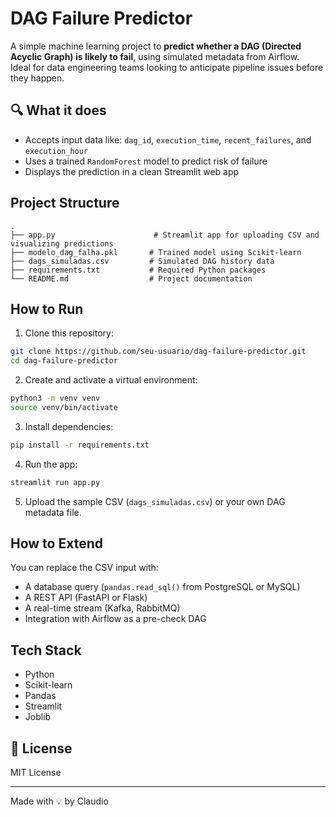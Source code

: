 
# DAG Failure Predictor

A simple machine learning project to **predict whether a DAG (Directed Acyclic Graph) is likely to fail**, using simulated metadata from Airflow.  
Ideal for data engineering teams looking to anticipate pipeline issues before they happen.

## 🔍 What it does

- Accepts input data like: `dag_id`, `execution_time`, `recent_failures`, and `execution_hour`
- Uses a trained `RandomForest` model to predict risk of failure
- Displays the prediction in a clean Streamlit web app

## Project Structure

```
.
├── app.py                      # Streamlit app for uploading CSV and visualizing predictions
├── modelo_dag_falha.pkl       # Trained model using Scikit-learn
├── dags_simuladas.csv         # Simulated DAG history data
├── requirements.txt           # Required Python packages
└── README.md                  # Project documentation
```

## How to Run

1. Clone this repository:
```bash
git clone https://github.com/seu-usuario/dag-failure-predictor.git
cd dag-failure-predictor
```

2. Create and activate a virtual environment:
```bash
python3 -m venv venv
source venv/bin/activate
```

3. Install dependencies:
```bash
pip install -r requirements.txt
```

4. Run the app:
```bash
streamlit run app.py
```

5. Upload the sample CSV (`dags_simuladas.csv`) or your own DAG metadata file.

## How to Extend

You can replace the CSV input with:
- A database query (`pandas.read_sql()` from PostgreSQL or MySQL)
- A REST API (FastAPI or Flask)
- A real-time stream (Kafka, RabbitMQ)
- Integration with Airflow as a pre-check DAG

## Tech Stack

- Python
- Scikit-learn
- Pandas
- Streamlit
- Joblib

## 📄 License

MIT License

---

Made with 💡 by Claudio
